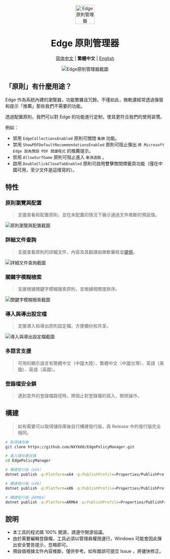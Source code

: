 <p align="center">
  <img src="https://github.com/NXY666/EdgePolicyManager/assets/62371554/6d2a0952-2101-4906-b82d-58168b4b5f8c" alt="Edge原則管理器" width="60px"/>
</p>
<h1 align="center">Edge 原則管理器</h1>
<p align="center">
    <a href="README.md">简体中文</a> | <b>繁體中文</b> | <a href="README.en-US.md">English</a>
</p>
<p align="center">
    <img alt="Edge原則管理器截圖" src="https://github.com/NXY666/EdgePolicyManager/assets/62371554/230d697f-8a2a-4cdf-a88d-1c2f04a14592"/>
</p>

## 「原則」有什麼用途？

Edge 作為系統內建的瀏覽器，功能繁雜且冗餘。不僅如此，微軟還經常透過彈窗和提示「推薦」那些我們不需要的功能。

透過配置原則，我們可以對 Edge 的功能進行定制，使其更符合我們的使用習慣。

例如：

* 禁用 `EdgeCollectionsEnabled` 原則可關閉 `集錦` 功能。
* 禁用 `ShowPDFDefaultRecommendationsEnabled` 原則可阻止彈出 `將 Microsoft Edge 設為預設 PDF 閱讀程式` 的推薦提示。
* 禁用 `AllowSurfGame` 原則可阻止進入 `衝浪遊戲` 。
* 啟用 `DoubleClickCloseTabEnabled` 原則可啟用雙擊關閉標籤頁功能（僅在中國可用，至少文件是這樣寫的）。

## 特性

### 原則瀏覽與配置

> 支援查看和配置原則，並在未配置的情況下展示通過文件推斷的預設值。

![原則瀏覽與配置截圖](https://github.com/NXY666/EdgePolicyManager/assets/62371554/63720df0-35d2-4db3-bc2e-e1789fdca361)

### 詳細文件查詢

> 支援查看原則的詳細文件，內容及其翻譯由微軟審核並[提供](https://www.microsoft.com/edge/business/download)。

![詳細文件查詢截圖](https://github.com/NXY666/EdgePolicyManager/assets/62371554/97e5aaf9-a4a2-4db7-8c1d-4b30ad3e8004)

### 關鍵字模糊檢索

> 支援根據關鍵字模糊搜索原則，並根據相關度排序。

![關鍵字模糊檢索截圖](https://github.com/NXY666/EdgePolicyManager/assets/62371554/9bd48073-2259-4676-9b9d-3800fbe204fb)

### 導入與導出設定檔

> 支援導入和導出原則設定檔，方便備份和共享。

![導入與導出設定檔截圖](https://github.com/NXY666/EdgePolicyManager/assets/62371554/7fc6e305-334c-4bf4-b185-bda08163638f)

### 多語言支援

> 可用的顯示語言有簡體中文（中國大陸）、繁體中文（中國台灣）、英語（美國）、英語（英國）。

### 登錄檔安全鎖

> 遇到意外的登錄檔路徑時，將阻止對登錄檔的寫入、刪除操作。

## 構建

> 如有需要可以取得儲存庫後自行構建發行版，與 Release 中的發行版完全相同。

```bash
# 取得儲存庫
git clone https://github.com/NXY666/EdgePolicyManager.git

# 進入儲存庫目錄
cd EdgePolicyManager

# 構建發行版（x64）
dotnet publish -p:Platform=x64 -p:PublishProfile=Properties/PublishProfiles/win-x64.pubxml

# 構建發行版（x86）
dotnet publish -p:Platform=x86 -p:PublishProfile=Properties/PublishProfiles/win-x86.pubxml

# 構建發行版（ARM64）
dotnet publish -p:Platform=ARM64 -p:PublishProfile=Properties/PublishProfiles/win-arm64.pubxml
```

## 說明

* 本工具的程式碼 100% 開源，請遵守開源協議。
* 由於需要編輯登錄檔，工具必須以管理員權限運行，Windows 可能會因此彈出安全警告提示，忽略即可。
* 預設值根據文件內容推斷，僅供參考。如有錯誤可提交 Issue ，將儘快修正。

